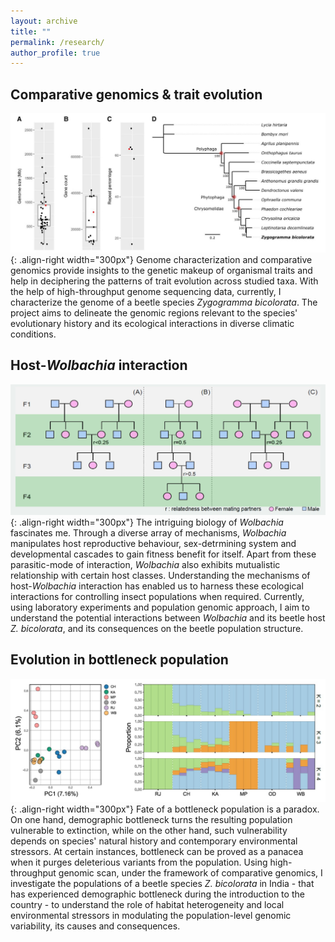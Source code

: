 ```yaml
---
layout: archive
title: ""
permalink: /research/
author_profile: true
---
```


Comparative genomics & trait evolution
------
![image1](/images/image1.jpg){: .align-right width="300px"}
Genome characterization and comparative genomics provide insights to the genetic makeup of organismal traits and help in deciphering the patterns of trait evolution across studied taxa. With the help of high-throughput genome sequencing data, currently, I characterize the genome of a beetle species *Zygogramma bicolorata*. The project aims to delineate the genomic regions relevant to the species' evolutionary history and its ecological interactions in diverse climatic conditions.


Host-*Wolbachia* interaction
------
![image2](/images/image2.jpg){: .align-right width="300px"}
The intriguing biology of *Wolbachia* fascinates me. Through a diverse array of mechanisms, *Wolbachia* manipulates host reproductive behaviour, sex-detrmining system and developmental cascades to gain fitness benefit for itself. Apart from these parasitic-mode of interaction, *Wolbachia* also exhibits mutualistic relationship with certain host classes. Understanding the mechanisms of host-*Wolbachia* interaction has enabled us to harness these ecological interactions for controlling insect populations when required. Currently, using laboratory experiments and population genomic approach, I aim to understand the potential interactions between *Wolbachia* and its beetle host *Z. bicolorata*, and its consequences on the beetle population structure.

Evolution in bottleneck population
------
![image3](/images/image3.jpg){: .align-right width="300px"}
Fate of a bottleneck population is a paradox. On one hand, demographic bottleneck turns the resulting population vulnerable to extinction, while on the other hand, such vulnerability depends on species' natural history and contemporary environmental stressors. At certain instances, bottleneck can be proved as a panacea when it purges deleterious variants from the population. Using high-throughput genomic scan, under the framework of comparative genomics, I investigate the populations of a beetle species *Z. bicolorata* in India - that has experienced demographic bottleneck during the introduction to the country - to understand the role of habitat heterogeneity and local environmental stressors in modulating the population-level genomic variability, its causes and consequences.
